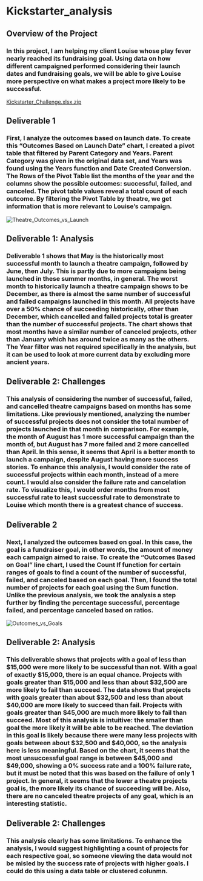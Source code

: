 # Kickstarter_analysis
## Overview of the Project
### In this project, I am helping my client Louise whose play fever nearly reached its fundraising goal. Using data on how different campaigned performed considering their launch dates and fundraising goals, we will be able to give Louise more perspective on what makes a project more likely to be successful. 
[Kickstarter_Challenge.xlsx.zip](https://github.com/alidemakos/Module_1_Challenge/files/7612371/Kickstarter_Challenge.xlsx.zip)
## Deliverable 1
### First, I analyze the outcomes based on launch date. To create this “Outcomes Based on Launch Date” chart, I created a pivot table that filtered by Parent Category and Years. Parent Category was given in the original data set, and Years was found using the Years function and Date Created Conversion. The Rows of the Pivot Table list the months of the year and the columns show the possible outcomes: successful, failed, and canceled. The pivot table values reveal a total count of each outcome. By filtering the Pivot Table by theatre, we get information that is more relevant to Louise’s campaign.
![Theatre_Outcomes_vs_Launch](https://user-images.githubusercontent.com/93489055/143720840-5ac895c4-dfe8-4855-992c-0a10c2998393.png)
## Deliverable 1: Analysis
### Deliverable 1 shows that May is the historically most successful month to launch a theatre campaign, followed by June, then July. This is partly due to more campaigns being launched in these summer months, in general. The worst month to historically launch a theatre campaign shows to be December, as there is almost the same number of successful and failed campaigns launched in this month. All projects have over a 50% chance of succeeding historically, other than December, which cancelled and failed projects total is greater than the number of successful projects. The chart shows that most months have a similar number of canceled projects, other than January which has around twice as many as the others. The Year filter was not required specifically in the analysis, but it can be used to look at more current data by excluding more ancient years. 
## Deliverable 2: Challenges
### This analysis of considering the number of successful, failed, and cancelled theatre campaigns based on months has some limitations. Like previously mentioned, analyzing the number of successful projects does not consider the total number of projects launched in that month in comparison. For example, the month of August has 1 more successful campaign than the month of, but August has 7 more failed and 2 more cancelled than April. In this sense, it seems that April is a better month to launch a campaign, despite August having more success stories. To enhance this analysis, I would consider the rate of successful projects within each month, instead of a mere count. I would also consider the failure rate and cancelation rate. To visualize this, I would order months from most successful rate to least successful rate to demonstrate to Louise which month there is a greatest chance of success. 
## Deliverable 2
### Next, I analyzed the outcomes based on goal. In this case, the goal is a fundraiser goal, in other words, the amount of money each campaign aimed to raise. To create the “Outcomes Based on Goal” line chart, I used the Count If function for certain ranges of goals to find a count of the number of successful, failed, and canceled based on each goal. Then, I found the total number of projects for each goal using the Sum function. Unlike the previous analysis, we took the analysis a step further by finding the percentage successful, percentage failed, and percentage canceled based on ratios.
![Outcomes_vs_Goals](https://user-images.githubusercontent.com/93489055/143720859-c3e0d4c8-f502-473c-b315-4f9cf80b8fdd.png)
## Deliverable 2: Analysis
### This deliverable shows that projects with a goal of less than $15,000 were more likely to be successful than not. With a goal of exactly $15,000, there is an equal chance. Projects with goals greater than $15,000 and less than about $32,500 are more likely to fail than succeed. The data shows that projects with goals greater than about $32,500 and less than about $40,000 are more likely to succeed than fail. Projects with goals greater than $45,000 are much more likely to fail than succeed. Most of this analysis is intuitive: the smaller than goal the more likely it will be able to be reached. The deviation in this goal is likely because there were many less projects with goals between about $32,500 and $40,000, so the analysis here is less meaningful. Based on the chart, it seems that the most unsuccessful goal range is between $45,000 and $49,000, showing a 0% success rate and a 100% failure rate, but it must be noted that this was based on the failure of only 1 project. In general, it seems that the lower a theatre projects goal is, the more likely its chance of succeeding will be. Also, there are no canceled theatre projects of any goal, which is an interesting statistic.
## Deliverable 2: Challenges
### This analysis clearly has some limitations. To enhance the analysis, I would suggest highlighting a count of projects for each respective goal, so someone viewing the data would not be misled by the success rate of projects with higher goals. I could do this using a data table or clustered colunmn.
